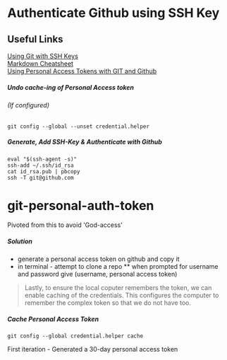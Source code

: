# Authenticate Github using SSH Key
## Useful Links
[Using Git with SSH Keys](https://linuxkamarada.com/en/2019/07/14/using-git-with-ssh-keys/#.YenwuS-B19c)  
[Markdown Cheatsheet](https://github.com/adam-p/markdown-here/wiki/Markdown-Cheatsheet)  
[Using Personal Access Tokens with GIT and Github](https://www.edgoad.com/2021/02/using-personal-access-tokens-with-git-and-github.html)

##### Undo cache-ing of Personal Access token
###### (If configured)
```
git config --global --unset credential.helper
```

##### Generate, Add SSH-Key & Authenticate with Github 
```
eval "$(ssh-agent -s)"
ssh-add ~/.ssh/id_rsa
cat id_rsa.pub | pbcopy
ssh -T git@github.com
```

# git-personal-auth-token
Pivoted from this to avoid 'God-access'

##### Solution
* generate a personal access token on github and copy it
* in terminal - attempt to clone a repo
** when prompted for username and password give (username, personal access token)

> Lastly, to ensure the local coputer remembers the token, we can enable caching of the credentials. This configures the computer to remember the complex token so that we do not have too.

##### Cache Personal Access Token 
```
git config --global credential.helper cache
```

First iteration - Generated a 30-day personal access token



